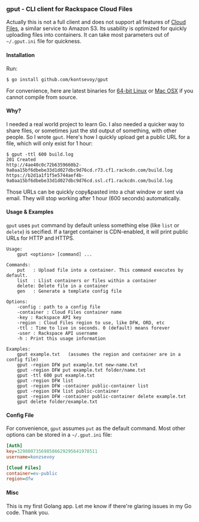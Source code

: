 ### gput - CLI client for Rackspace Cloud Files

Actually this is not a full client and does not support all features of [Cloud Files](http://www.rackspace.com/cloud/files), a similar service to Amazon S3. Its usability is optimized for quickly uploading files into containers. It can take most parameters out of `~/.gput.ini` file for quickness.

#### Installation

Run: 
```
$ go install github.com/kontsevoy/gput
```

For convenience, here are latest binaries for [64-bit Linux](http://i.kontsevoy.com/gput/gput-linux-x86_64) or [Mac OSX](http://i.kontsevoy.com/gput/gput-darwin) if you cannot compile from source.

#### Why?

I needed a real world project to learn Go. I also needed a quicker way to share files, or sometimes just the std output of something, with other people. So I wrote `gput`. Here's how I quickly upload get a public URL for a file, which will only exist for 1 hour:

```
$ gput -ttl 600 build.log 
201 Created
http://4ae40c0c72b6359660b2-9a0aa15bf6dbebe33d1d027dbc9d76cd.r73.cf1.rackcdn.com/build.log
https://b2d1a1f1f5e5744aef4b-9a0aa15bf6dbebe33d1d027dbc9d76cd.ssl.cf1.rackcdn.com/build.log
```
Those URLs can be quickly copy&pasted into a chat window or sent via email. They will stop working after 1 hour (600 seconds) automatically.

#### Usage & Examples

`gput` uses `put` command by default unless something else (like `list` or `delete`) is secified. If a 
target container is CDN-enabled, it will print public URLs for HTTP and HTTPS.

```
Usage:
	gput <options> [command] ...

Commands:
	put   :	Upload file into a container. This command executes by default.
	list  :	Llist containers or files within a container
	delete:	Delete file in a container
	gen   :	Generate a template config file

Options:
	-config : path to a config file
	-container : Cloud Files container name
	-key : Rackspace API key
	-region : Cloud Files region to use, like DFW, ORD, etc
	-ttl : Time to live in seconds. 0 (default) means forever
	-user : Rackspace API username
	-h : Print this usage information

Examples:
	gput example.txt   (assumes the region and container are in a config file)
	gput -region DFW put example.txt new-name.txt
	gput -region DFW put example.txt folder/name.txt
	gput -ttl 600 put example.txt
	gput -region DFW list
	gput -region DFW -container public-container list
	gput -region DFW list public-container
	gput -region DFW -container public-container delete example.txt
	gput delete folder/example.txt
```

#### Config File

For convenience, `gput` assumes `put` as the default command. Most other options can be stored in a `~/.gput.ini` file:
```ini
[Auth]
key=329800735698586629295641978511
username=konzsevoy

[Cloud Files]
container=ev-public
region=dfw
```

#### Misc

This is my first Golang app. Let me know if there're glaring issues in my Go code. Thank you.
